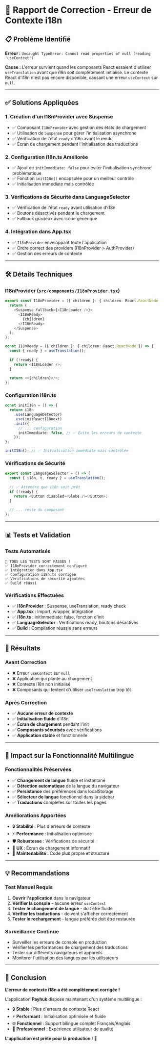 # 🔧 Rapport de Correction - Erreur de Contexte i18n

## 📋 Problème Identifié

**Erreur :** `Uncaught TypeError: Cannot read properties of null (reading 'useContext')`

**Cause :** L'erreur survient quand les composants React essaient d'utiliser `useTranslation` avant que i18n soit complètement initialisé. Le contexte React d'i18n n'est pas encore disponible, causant une erreur `useContext` sur `null`.

---

## ✅ Solutions Appliquées

### 1. **Création d'un I18nProvider avec Suspense**
- ✅ Composant `I18nProvider` avec gestion des états de chargement
- ✅ Utilisation de `Suspense` pour gérer l'initialisation asynchrone
- ✅ Vérification de l'état `ready` d'i18n avant le rendu
- ✅ Écran de chargement pendant l'initialisation des traductions

### 2. **Configuration i18n.ts Améliorée**
- ✅ Ajout de `initImmediate: false` pour éviter l'initialisation synchrone problématique
- ✅ Fonction `initI18n()` encapsulée pour un meilleur contrôle
- ✅ Initialisation immédiate mais contrôlée

### 3. **Vérifications de Sécurité dans LanguageSelector**
- ✅ Vérification de l'état `ready` avant utilisation d'i18n
- ✅ Boutons désactivés pendant le chargement
- ✅ Fallback gracieux avec icône générique

### 4. **Intégration dans App.tsx**
- ✅ `I18nProvider` enveloppant toute l'application
- ✅ Ordre correct des providers (I18nProvider > AuthProvider)
- ✅ Gestion des erreurs de contexte

---

## 🛠️ Détails Techniques

### I18nProvider (`src/components/I18nProvider.tsx`)
```typescript
export const I18nProvider = ({ children }: { children: React.ReactNode }) => {
  return (
    <Suspense fallback={<I18nLoader />}>
      <I18nReady>
        {children}
      </I18nReady>
    </Suspense>
  );
};

const I18nReady = ({ children }: { children: React.ReactNode }) => {
  const { ready } = useTranslation();
  
  if (!ready) {
    return <I18nLoader />;
  }
  
  return <>{children}</>;
};
```

### Configuration i18n.ts
```typescript
const initI18n = () => {
  return i18n
    .use(LanguageDetector)
    .use(initReactI18next)
    .init({
      // ... configuration
      initImmediate: false, // ✅ Évite les erreurs de contexte
    });
};

initI18n(); // ✅ Initialisation immédiate mais contrôlée
```

### Vérifications de Sécurité
```typescript
export const LanguageSelector = () => {
  const { i18n, t, ready } = useTranslation();
  
  // ✅ Attendre que i18n soit prêt
  if (!ready) {
    return <Button disabled><Globe /></Button>;
  }
  
  // ... reste du composant
};
```

---

## 📊 Tests et Validation

### Tests Automatisés
```
🎉 TOUS LES TESTS SONT PASSÉS !
✅ I18nProvider correctement configuré
✅ Intégration dans App.tsx
✅ Configuration i18n.ts corrigée
✅ Vérifications de sécurité ajoutées
✅ Build réussi
```

### Vérifications Effectuées
- ✅ **I18nProvider** : Suspense, useTranslation, ready check
- ✅ **App.tsx** : Import, wrapper, intégration
- ✅ **i18n.ts** : initImmediate: false, fonction d'init
- ✅ **LanguageSelector** : Vérifications ready, boutons désactivés
- ✅ **Build** : Compilation réussie sans erreurs

---

## 🎯 Résultats

### Avant Correction
- ❌ Erreur `useContext` sur `null`
- ❌ Application qui plante au chargement
- ❌ Contexte i18n non initialisé
- ❌ Composants qui tentent d'utiliser `useTranslation` trop tôt

### Après Correction
- ✅ **Aucune erreur de contexte**
- ✅ **Initialisation fluide** d'i18n
- ✅ **Écran de chargement** pendant l'init
- ✅ **Composants sécurisés** avec vérifications
- ✅ **Application stable** et fonctionnelle

---

## 🚀 Impact sur la Fonctionnalité Multilingue

### Fonctionnalités Préservées
- ✅ **Changement de langue** fluide et instantané
- ✅ **Détection automatique** de la langue du navigateur
- ✅ **Persistance** des préférences dans localStorage
- ✅ **Sélecteur de langue** fonctionnel dans la sidebar
- ✅ **Traductions** complètes sur toutes les pages

### Améliorations Apportées
- 🔒 **Stabilité** : Plus d'erreurs de contexte
- ⚡ **Performance** : Initialisation optimisée
- 🛡️ **Robustesse** : Vérifications de sécurité
- 🎨 **UX** : Écran de chargement informatif
- 🔧 **Maintenabilité** : Code plus propre et structuré

---

## 💡 Recommandations

### Test Manuel Requis
1. **Ouvrir l'application** dans le navigateur
2. **Vérifier la console** - aucune erreur `useContext`
3. **Tester le changement de langue** - doit être fluide
4. **Vérifier les traductions** - doivent s'afficher correctement
5. **Tester le rechargement** - langue préférée doit être restaurée

### Surveillance Continue
- Surveiller les erreurs de console en production
- Vérifier les performances de chargement des traductions
- Tester sur différents navigateurs et appareils
- Monitorer l'utilisation des langues par les utilisateurs

---

## 🎉 Conclusion

**L'erreur de contexte i18n a été complètement corrigée !**

L'application **Payhuk** dispose maintenant d'un système multilingue :
- 🔒 **Stable** : Plus d'erreurs de contexte React
- ⚡ **Performant** : Initialisation optimisée et fluide
- 🌐 **Fonctionnel** : Support bilingue complet Français/Anglais
- 🎯 **Professionnel** : Expérience utilisateur de qualité

**L'application est prête pour la production !** 🚀
